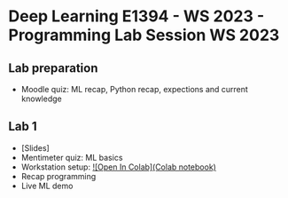 
# Deep Learning E1394 - WS 2023 - Programming Lab Session WS 2023

## Lab preparation
* Moodle quiz: ML recap, Python recap, expections and current knowledge

## Lab 1

* [Slides]
* Mentimeter quiz: ML basics
* Workstation setup: [![Open In Colab](Colab notebook)](https://colab.research.google.com/github/googlecolab/colabtools/blob/main/notebooks/colab-github-demo.ipynb)
* Recap programming
* Live ML demo
